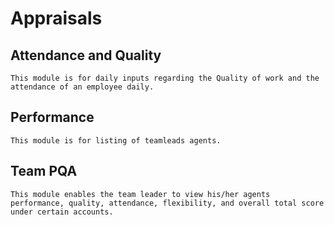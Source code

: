 # Appraisals

## Attendance and Quality
	This module is for daily inputs regarding the Quality of work and the attendance of an employee daily.

## Performance
	This module is for listing of teamleads agents.

## Team PQA
	This module enables the team leader to view his/her agents performance, quality, attendance, flexibility, and overall total score under certain accounts.